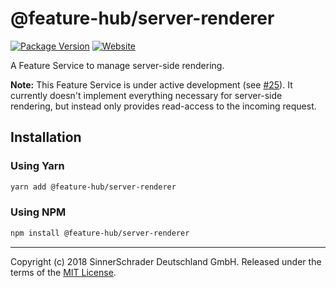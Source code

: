 # @feature-hub/server-renderer

[![Package Version][package-badge]][package-npm]
[![Website][website-badge]][website]

A Feature Service to manage server-side rendering.

**Note:** This Feature Service is under active development (see
[#25][issue-25]). It currently doesn't implement everything necessary for
server-side rendering, but instead only provides read-access to the incoming
request.

## Installation

### Using Yarn

```sh
yarn add @feature-hub/server-renderer
```

### Using NPM

```sh
npm install @feature-hub/server-renderer
```

---

Copyright (c) 2018 SinnerSchrader Deutschland GmbH. Released under the terms of
the [MIT License][license].

[issue-25]: https://github.com/sinnerschrader/feature-hub/issues/25
[license]: https://github.com/sinnerschrader/feature-hub/blob/master/LICENSE
[package-badge]: https://img.shields.io/npm/v/@feature-hub/server-renderer.svg
[package-npm]: https://www.npmjs.com/package/@feature-hub/server-renderer
[website]: https://feature-hub.netlify.com/
[website-badge]:
  https://img.shields.io/badge/website-Feature%20Hub-%234502da.svg
